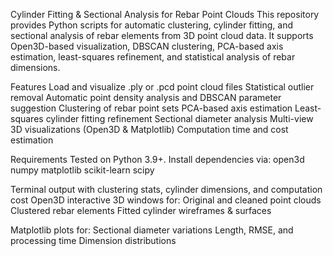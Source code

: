 Cylinder Fitting & Sectional Analysis for Rebar Point Clouds
This repository provides Python scripts for automatic clustering, cylinder fitting, and sectional analysis of rebar elements from 3D point cloud data.
It supports Open3D-based visualization, DBSCAN clustering, PCA-based axis estimation, least-squares refinement, and statistical analysis of rebar dimensions.

Features
Load and visualize .ply or .pcd point cloud files
Statistical outlier removal
Automatic point density analysis and DBSCAN parameter suggestion
Clustering of rebar point sets
PCA-based axis estimation
Least-squares cylinder fitting refinement
Sectional diameter analysis
Multi-view 3D visualizations (Open3D & Matplotlib)
Computation time and cost estimation

Requirements
Tested on Python 3.9+.
Install dependencies via:
open3d
numpy
matplotlib
scikit-learn
scipy

Terminal output with clustering stats, cylinder dimensions, and computation cost
Open3D interactive 3D windows for:
Original and cleaned point clouds
Clustered rebar elements
Fitted cylinder wireframes & surfaces

Matplotlib plots for:
Sectional diameter variations
Length, RMSE, and processing time
Dimension distributions

